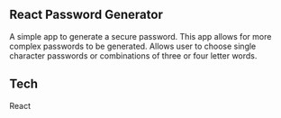 ## React Password Generator
A simple app to generate a secure password.
This app allows for more complex passwords to be generated.
Allows user to choose single character passwords or combinations of three or four letter words.

## Tech
React

##
